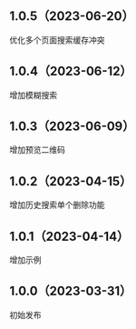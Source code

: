 ## 1.0.5（2023-06-20）
优化多个页面搜索缓存冲突
## 1.0.4（2023-06-12）
增加模糊搜索
## 1.0.3（2023-06-09）
增加预览二维码
## 1.0.2（2023-04-15）
增加历史搜索单个删除功能
## 1.0.1（2023-04-14）
增加示例
## 1.0.0（2023-03-31）
初始发布
